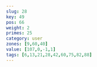 ```yaml
---
slug: 28
key: 49
pos: 66
weight: 2
primes: 25
category: user
zones: [9,60,40]
value: [107,0,-1,1]
tags: [6,13,21,28,42,60,75,82,88]
---
```

